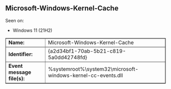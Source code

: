 ## Microsoft-Windows-Kernel-Cache

Seen on:
* Windows 11 (21H2)

<table border="1" class="docutils">
  <tbody>
    <tr>
      <td><b>Name:</b></td>
      <td>Microsoft-Windows-Kernel-Cache</td>
    </tr>
    <tr>
      <td><b>Identifier:</b></td>
      <td>{a2d34bf1-70ab-5b21-c819-5a0dd42748fd}</td>
    </tr>
    <tr>
      <td><b>Event message file(s):</b></td>
      <td>%systemroot%\system32\microsoft-windows-kernel-cc-events.dll</td>
    </tr>
  </tbody>
</table>

&nbsp;


